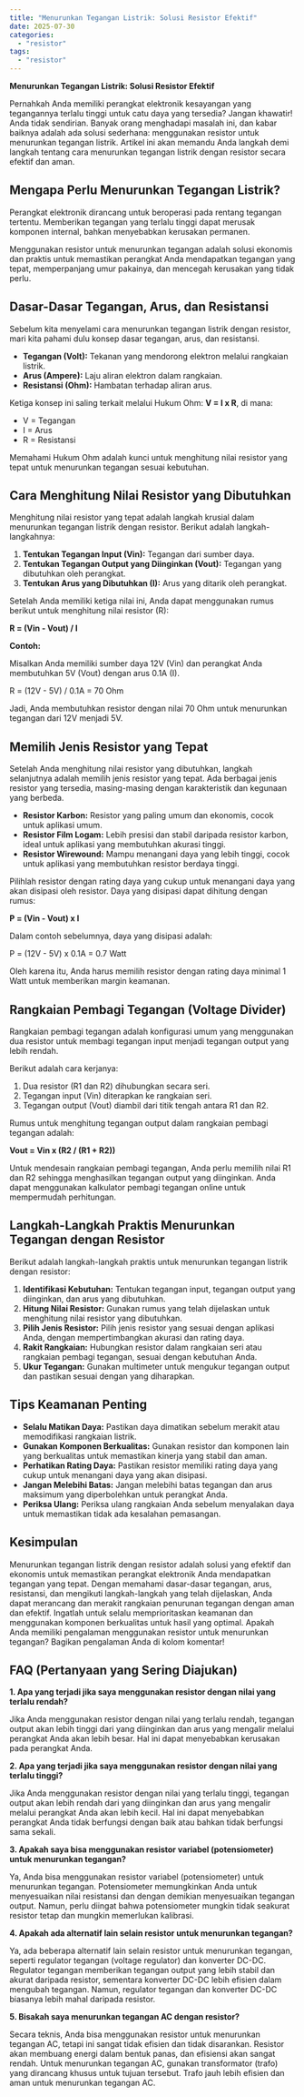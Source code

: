 ```yaml
---
title: "Menurunkan Tegangan Listrik: Solusi Resistor Efektif"
date: 2025-07-30
categories: 
  - "resistor"
tags: 
  - "resistor"
---
```


**Menurunkan Tegangan Listrik: Solusi Resistor Efektif**

Pernahkah Anda memiliki perangkat elektronik kesayangan yang tegangannya terlalu tinggi untuk catu daya yang tersedia? Jangan khawatir! Anda tidak sendirian. Banyak orang menghadapi masalah ini, dan kabar baiknya adalah ada solusi sederhana: menggunakan resistor untuk menurunkan tegangan listrik. Artikel ini akan memandu Anda langkah demi langkah tentang cara menurunkan tegangan listrik dengan resistor secara efektif dan aman.

## Mengapa Perlu Menurunkan Tegangan Listrik?

Perangkat elektronik dirancang untuk beroperasi pada rentang tegangan tertentu. Memberikan tegangan yang terlalu tinggi dapat merusak komponen internal, bahkan menyebabkan kerusakan permanen.

Menggunakan resistor untuk menurunkan tegangan adalah solusi ekonomis dan praktis untuk memastikan perangkat Anda mendapatkan tegangan yang tepat, memperpanjang umur pakainya, dan mencegah kerusakan yang tidak perlu.

## Dasar-Dasar Tegangan, Arus, dan Resistansi

Sebelum kita menyelami cara menurunkan tegangan listrik dengan resistor, mari kita pahami dulu konsep dasar tegangan, arus, dan resistansi.

- **Tegangan (Volt):** Tekanan yang mendorong elektron melalui rangkaian listrik.
- **Arus (Ampere):** Laju aliran elektron dalam rangkaian.
- **Resistansi (Ohm):** Hambatan terhadap aliran arus.

Ketiga konsep ini saling terkait melalui Hukum Ohm: **V = I x R**, di mana:

- V = Tegangan
- I = Arus
- R = Resistansi

Memahami Hukum Ohm adalah kunci untuk menghitung nilai resistor yang tepat untuk menurunkan tegangan sesuai kebutuhan.

## Cara Menghitung Nilai Resistor yang Dibutuhkan

Menghitung nilai resistor yang tepat adalah langkah krusial dalam menurunkan tegangan listrik dengan resistor. Berikut adalah langkah-langkahnya:

1. **Tentukan Tegangan Input (Vin):** Tegangan dari sumber daya.
2. **Tentukan Tegangan Output yang Diinginkan (Vout):** Tegangan yang dibutuhkan oleh perangkat.
3. **Tentukan Arus yang Dibutuhkan (I):** Arus yang ditarik oleh perangkat.

Setelah Anda memiliki ketiga nilai ini, Anda dapat menggunakan rumus berikut untuk menghitung nilai resistor (R):

**R = (Vin - Vout) / I**

**Contoh:**

Misalkan Anda memiliki sumber daya 12V (Vin) dan perangkat Anda membutuhkan 5V (Vout) dengan arus 0.1A (I).

R = (12V - 5V) / 0.1A = 70 Ohm

Jadi, Anda membutuhkan resistor dengan nilai 70 Ohm untuk menurunkan tegangan dari 12V menjadi 5V.

## Memilih Jenis Resistor yang Tepat

Setelah Anda menghitung nilai resistor yang dibutuhkan, langkah selanjutnya adalah memilih jenis resistor yang tepat. Ada berbagai jenis resistor yang tersedia, masing-masing dengan karakteristik dan kegunaan yang berbeda.

- **Resistor Karbon:** Resistor yang paling umum dan ekonomis, cocok untuk aplikasi umum.
- **Resistor Film Logam:** Lebih presisi dan stabil daripada resistor karbon, ideal untuk aplikasi yang membutuhkan akurasi tinggi.
- **Resistor Wirewound:** Mampu menangani daya yang lebih tinggi, cocok untuk aplikasi yang membutuhkan resistor berdaya tinggi.

Pilihlah resistor dengan rating daya yang cukup untuk menangani daya yang akan disipasi oleh resistor. Daya yang disipasi dapat dihitung dengan rumus:

**P = (Vin - Vout) x I**

Dalam contoh sebelumnya, daya yang disipasi adalah:

P = (12V - 5V) x 0.1A = 0.7 Watt

Oleh karena itu, Anda harus memilih resistor dengan rating daya minimal 1 Watt untuk memberikan margin keamanan.

## Rangkaian Pembagi Tegangan (Voltage Divider)

Rangkaian pembagi tegangan adalah konfigurasi umum yang menggunakan dua resistor untuk membagi tegangan input menjadi tegangan output yang lebih rendah.

Berikut adalah cara kerjanya:

1. Dua resistor (R1 dan R2) dihubungkan secara seri.
2. Tegangan input (Vin) diterapkan ke rangkaian seri.
3. Tegangan output (Vout) diambil dari titik tengah antara R1 dan R2.

Rumus untuk menghitung tegangan output dalam rangkaian pembagi tegangan adalah:

**Vout = Vin x (R2 / (R1 + R2))**

Untuk mendesain rangkaian pembagi tegangan, Anda perlu memilih nilai R1 dan R2 sehingga menghasilkan tegangan output yang diinginkan. Anda dapat menggunakan kalkulator pembagi tegangan online untuk mempermudah perhitungan.

## Langkah-Langkah Praktis Menurunkan Tegangan dengan Resistor

Berikut adalah langkah-langkah praktis untuk menurunkan tegangan listrik dengan resistor:

1. **Identifikasi Kebutuhan:** Tentukan tegangan input, tegangan output yang diinginkan, dan arus yang dibutuhkan.
2. **Hitung Nilai Resistor:** Gunakan rumus yang telah dijelaskan untuk menghitung nilai resistor yang dibutuhkan.
3. **Pilih Jenis Resistor:** Pilih jenis resistor yang sesuai dengan aplikasi Anda, dengan mempertimbangkan akurasi dan rating daya.
4. **Rakit Rangkaian:** Hubungkan resistor dalam rangkaian seri atau rangkaian pembagi tegangan, sesuai dengan kebutuhan Anda.
5. **Ukur Tegangan:** Gunakan multimeter untuk mengukur tegangan output dan pastikan sesuai dengan yang diharapkan.

## Tips Keamanan Penting

- **Selalu Matikan Daya:** Pastikan daya dimatikan sebelum merakit atau memodifikasi rangkaian listrik.
- **Gunakan Komponen Berkualitas:** Gunakan resistor dan komponen lain yang berkualitas untuk memastikan kinerja yang stabil dan aman.
- **Perhatikan Rating Daya:** Pastikan resistor memiliki rating daya yang cukup untuk menangani daya yang akan disipasi.
- **Jangan Melebihi Batas:** Jangan melebihi batas tegangan dan arus maksimum yang diperbolehkan untuk perangkat Anda.
- **Periksa Ulang:** Periksa ulang rangkaian Anda sebelum menyalakan daya untuk memastikan tidak ada kesalahan pemasangan.

## Kesimpulan

Menurunkan tegangan listrik dengan resistor adalah solusi yang efektif dan ekonomis untuk memastikan perangkat elektronik Anda mendapatkan tegangan yang tepat. Dengan memahami dasar-dasar tegangan, arus, resistansi, dan mengikuti langkah-langkah yang telah dijelaskan, Anda dapat merancang dan merakit rangkaian penurunan tegangan dengan aman dan efektif. Ingatlah untuk selalu memprioritaskan keamanan dan menggunakan komponen berkualitas untuk hasil yang optimal. Apakah Anda memiliki pengalaman menggunakan resistor untuk menurunkan tegangan? Bagikan pengalaman Anda di kolom komentar!

## FAQ (Pertanyaan yang Sering Diajukan)

**1\. Apa yang terjadi jika saya menggunakan resistor dengan nilai yang terlalu rendah?**

Jika Anda menggunakan resistor dengan nilai yang terlalu rendah, tegangan output akan lebih tinggi dari yang diinginkan dan arus yang mengalir melalui perangkat Anda akan lebih besar. Hal ini dapat menyebabkan kerusakan pada perangkat Anda.

**2\. Apa yang terjadi jika saya menggunakan resistor dengan nilai yang terlalu tinggi?**

Jika Anda menggunakan resistor dengan nilai yang terlalu tinggi, tegangan output akan lebih rendah dari yang diinginkan dan arus yang mengalir melalui perangkat Anda akan lebih kecil. Hal ini dapat menyebabkan perangkat Anda tidak berfungsi dengan baik atau bahkan tidak berfungsi sama sekali.

**3\. Apakah saya bisa menggunakan resistor variabel (potensiometer) untuk menurunkan tegangan?**

Ya, Anda bisa menggunakan resistor variabel (potensiometer) untuk menurunkan tegangan. Potensiometer memungkinkan Anda untuk menyesuaikan nilai resistansi dan dengan demikian menyesuaikan tegangan output. Namun, perlu diingat bahwa potensiometer mungkin tidak seakurat resistor tetap dan mungkin memerlukan kalibrasi.

**4\. Apakah ada alternatif lain selain resistor untuk menurunkan tegangan?**

Ya, ada beberapa alternatif lain selain resistor untuk menurunkan tegangan, seperti regulator tegangan (voltage regulator) dan konverter DC-DC. Regulator tegangan memberikan tegangan output yang lebih stabil dan akurat daripada resistor, sementara konverter DC-DC lebih efisien dalam mengubah tegangan. Namun, regulator tegangan dan konverter DC-DC biasanya lebih mahal daripada resistor.

**5\. Bisakah saya menurunkan tegangan AC dengan resistor?**

Secara teknis, Anda bisa menggunakan resistor untuk menurunkan tegangan AC, tetapi ini sangat tidak efisien dan tidak disarankan. Resistor akan membuang energi dalam bentuk panas, dan efisiensi akan sangat rendah. Untuk menurunkan tegangan AC, gunakan transformator (trafo) yang dirancang khusus untuk tujuan tersebut. Trafo jauh lebih efisien dan aman untuk menurunkan tegangan AC.
